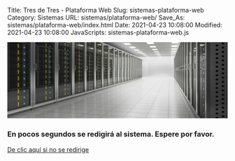 Title: Tres de Tres - Plataforma Web
Slug: sistemas-plataforma-web
Category: Sistemas
URL: sistemas/plataforma-web/
Save_As: sistemas/plataforma-web/index.html
Date: 2021-04-23 10:08:00
Modified: 2021-04-23 10:08:00
JavaScripts: sistemas-plataforma-web.js


<div class="row">
    <div class="col-md-3">
    </div>
    <div class="col-md-6">
        <div class="my-3 py-3 pl-3 text-center">
            <img class="img-fluid" src="plataforma-web.jpg" alt="Plataforma Web"><br>
            <h3 class="lead">En pocos segundos se redigirá al sistema. Espere por favor.</h3>
            <div class="py-3">
                <a href="https://plataforma-web-dot-pjecz-268521.uc.r.appspot.com/" class="btn btn-secondary text-white">De clic aquí si no se redirige</a>
            </div>
        </div>
    </div>
    <div class="col-md-3">
    </div>
</div>
